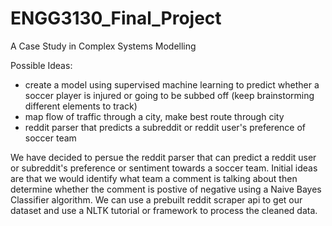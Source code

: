 # ENGG3130_Final_Project
A Case Study in Complex Systems Modelling

Possible Ideas:
* create a model using supervised machine learning to predict whether a soccer player is injured or going to be subbed off (keep brainstorming different elements to track)
* map flow of traffic through a city, make best route through city
* reddit parser that predicts a subreddit or reddit user's preference of soccer team


We have decided to persue the reddit parser that can predict a reddit user or subreddit's preference or sentiment towards a soccer team. Initial ideas are that we would identify what team a comment is talking about then determine whether the comment is postive of negative using a Naive Bayes Classifier algorithm. We can use a prebuilt reddit scraper api to get our dataset and use a NLTK tutorial or framework to process the cleaned data.
